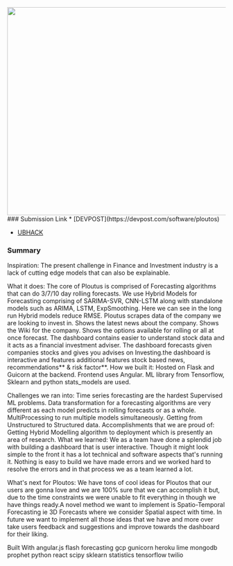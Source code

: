 
<img src ="https://challengepost-s3-challengepost.netdna-ssl.com/photos/production/software_photos/000/881/347/datas/gallery.jpg" width="640" height="480" />
### Submission Link
* [DEVPOST](https://devpost.com/software/ploutos)

* [UBHACK](https://www.ubhacking.com/)

### Summary

Inspiration:
The present challenge in Finance and Investment industry is a lack of cutting edge models that can also be explainable.

What it does:
The core of Ploutus is comprised of Forecasting algorithms that can do 3/7/10 day rolling forecasts.
We use Hybrid Models for Forecasting comprising of SARIMA-SVR, CNN-LSTM along with standalone models such as ARIMA, LSTM, ExpSmoothing. Here we can see in the long run Hybrid models reduce RMSE.
Ploutus scrapes data of the company we are looking to invest in. Shows the latest news about the company. Shows the Wiki for the company. Shows the options available for rolling or all at once forecast.
The dashboard contains easier to understand stock data and it acts as a financial investment adviser. The dashboard forecasts given companies stocks and gives you advises on Investing.the dashboard is interactive and features additional features stock based news, recommendations** & risk factor**.
How we built it:
Hosted on Flask and Guicorn at the backend. Frontend uses Angular. ML library from Tensorflow, Sklearn and python stats_models are used.

Challenges we ran into:
Time series forecasting are the hardest Supervised ML problems. Data transformation for a forecasting algorithms are very different as each model predicts in rolling forecasts or as a whole.
MultiProcessing to run multiple models simultaneously.
Getting from Unstructured to Structured data.
Accomplishments that we are proud of:
Getting Hybrid Modelling algorithm to deployment which is presently an area of research.
What we learned:
We as a team have done a splendid job with building a dashboard that is user interactive. Though it might look simple to the front it has a lot technical and software aspects that's running it. Nothing is easy to build we have made errors and we worked hard to resolve the errors and in that process we as a team learned a lot.

What's next for Ploutos:
We have tons of cool ideas for Ploutos that our users are gonna love and we are 100% sure that we can accomplish it but, due to the time constraints we were unable to fit everything in though we have things ready.A novel method we want to implement is Spatio-Temporal Forecasting ie 3D Forecasts where we consider Spatial aspect with time. In future we want to implement all those ideas that we have and more over take users feedback and suggestions and improve towards the dashboard for their liking.

Built With
angular.js
flash
forecasting
gcp
gunicorn
heroku
lime
mongodb
prophet
python
react
scipy
sklearn
statistics
tensorflow
twilio
